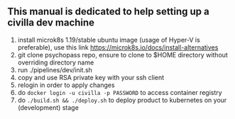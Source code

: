 ## This manual is dedicated to help setting up a civilla dev machine

1. install microk8s 1.19/stable ubuntu image (usage of Hyper-V is preferable), use this link https://microk8s.io/docs/install-alternatives
2. git clone psychopass repo, ensure to clone to $HOME directory without overriding directory name 
3. run ./pipelines/dev/init.sh
4. copy and use RSA private key with your ssh client
5. relogin in order to apply changes
6. do `docker login -u civilla -p PASSWORD` to access container registry
7. do `./build.sh && ./deploy.sh` to deploy product to kubernetes on your (development) stage
